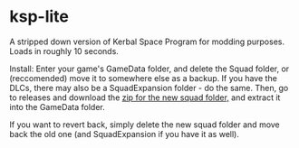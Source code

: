 # ksp-lite
A stripped down version of Kerbal Space Program for modding purposes. Loads in roughly 10 seconds.

Install: Enter your game's GameData folder, and delete the Squad folder, or (reccomended) move it to somewhere else as a backup. If you have the DLCs, there may also be a SquadExpansion folder - do the same. Then, go to releases and download the [zip for the new squad folder,](https://github.com/MightySpaceman/ksp-lite/releases/download/1.0/ksp-lite.zip) and extract it into the GameData folder.

If you want to revert back, simply delete the new squad folder and move back the old one (and SquadExpansion if you have it as well).
